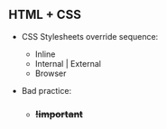 ## HTML + CSS

- CSS Stylesheets override sequence:
    - Inline
    - Internal | External
    - Browser

- Bad practice:
    - ### **~~!important~~**